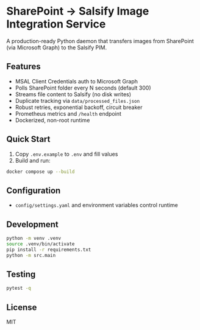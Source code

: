 # SharePoint → Salsify Image Integration Service

A production-ready Python daemon that transfers images from SharePoint (via Microsoft Graph) to the Salsify PIM.

## Features
- MSAL Client Credentials auth to Microsoft Graph
- Polls SharePoint folder every N seconds (default 300)
- Streams file content to Salsify (no disk writes)
- Duplicate tracking via `data/processed_files.json`
- Robust retries, exponential backoff, circuit breaker
- Prometheus metrics and `/health` endpoint
- Dockerized, non-root runtime

## Quick Start
1. Copy `.env.example` to `.env` and fill values
2. Build and run:
```bash
docker compose up --build
```

## Configuration
- `config/settings.yaml` and environment variables control runtime

## Development
```bash
python -m venv .venv
source .venv/bin/activate
pip install -r requirements.txt
python -m src.main
```

## Testing
```bash
pytest -q
```

## License
MIT
